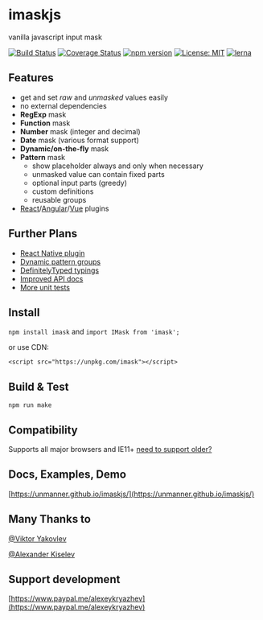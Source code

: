 # imaskjs
vanilla javascript input mask

[![Build Status](https://travis-ci.org/uNmAnNeR/imaskjs.svg?branch=master)](https://travis-ci.org/uNmAnNeR/imaskjs)
[![Coverage Status](https://coveralls.io/repos/github/uNmAnNeR/imaskjs/badge.svg?branch=master)](https://coveralls.io/github/uNmAnNeR/imaskjs?branch=master)
[![npm version](https://badge.fury.io/js/imask.svg)](https://badge.fury.io/jas/imask)
[![License: MIT](https://img.shields.io/badge/License-MIT-yellow.svg)](https://opensource.org/licenses/MIT)
[![lerna](https://img.shields.io/badge/maintained%20with-lerna-cc00ff.svg)](https://lernajs.io/)

## Features
* get and set *raw* and *unmasked* values easily
* no external dependencies
* **RegExp** mask
* **Function** mask
* **Number** mask (integer and decimal)
* **Date** mask (various format support)
* **Dynamic/on-the-fly** mask
* **Pattern** mask
  - show placeholder always and only when necessary
  - unmasked value can contain fixed parts
  - optional input parts (greedy)
  - custom definitions
  - reusable groups
* [React](https://github.com/uNmAnNeR/imaskjs/tree/master/packages/react-imask)/[Angular](https://github.com/uNmAnNeR/imaskjs/tree/master/packages/angular-imask)/[Vue](https://github.com/uNmAnNeR/imaskjs/tree/master/packages/vue-imask) plugins

## Further Plans
* [React Native plugin](https://github.com/uNmAnNeR/imaskjs/issues/12)
* [Dynamic pattern groups](https://github.com/uNmAnNeR/imaskjs/issues/52)
* [DefinitelyTyped typings](https://github.com/uNmAnNeR/imaskjs/issues/17)
* [Improved API docs](https://github.com/uNmAnNeR/imaskjs/issues/9)
* [More unit tests](https://github.com/uNmAnNeR/imaskjs/issues/51)

## Install
`npm install imask` and `import IMask from 'imask';`

or use CDN:

`<script src="https://unpkg.com/imask"></script>`

## Build & Test
`npm run make`

## Compatibility
Supports all major browsers and IE11+ [need to support older?](https://unmanner.github.io/imaskjs/guide.html#support-older)

## Docs, Examples, Demo
[https://unmanner.github.io/imaskjs/](https://unmanner.github.io/imaskjs/)

## Many Thanks to
[@Viktor Yakovlev](https://github.com/vcrazyV)

[@Alexander Kiselev](https://github.com/MaaKut)

## Support development
[https://www.paypal.me/alexeykryazhev](https://www.paypal.me/alexeykryazhev)
